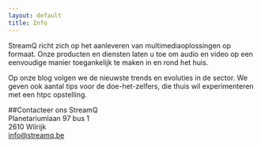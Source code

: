 ```yaml
---
layout: default
title: Info
---
```

StreamQ richt zich op het aanleveren van multimediaoplossingen op formaat. Onze producten en diensten laten u toe om audio en video op een eenvoudige manier toegankelijk te maken in en rond het huis.

Op onze blog volgen we de nieuwste trends en evoluties in de sector. We geven ook aantal tips voor de doe-het-zelfers, die thuis wil experimenteren met een htpc opstelling.

##Contacteer ons
StreamQ  
Planetariumlaan 97 bus 1  
2610 Wilrijk  
info@streamq.be
